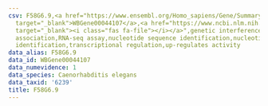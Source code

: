 ```yaml
---
csv: F58G6.9,<a href="https://www.ensembl.org/Homo_sapiens/Gene/Summary?db=core;g=WBGene00044107"
  target="_blank">WBGene00044107</a>,<a href="https://www.ncbi.nlm.nih.gov/pubmed/27496166"
  target="_blank"><i class="fas fa-file"></i></a>",genetic interference,functional
  association,RNA-seq assay,nucleotide sequence identification,nucleotide sequence
  identification,transcriptional regulation,up-regulates activity
data_alias: F58G6.9
data_id: WBGene00044107
data_numevidence: 1
data_species: Caenorhabditis elegans
data_taxid: '6239'
title: F58G6.9
---
```

